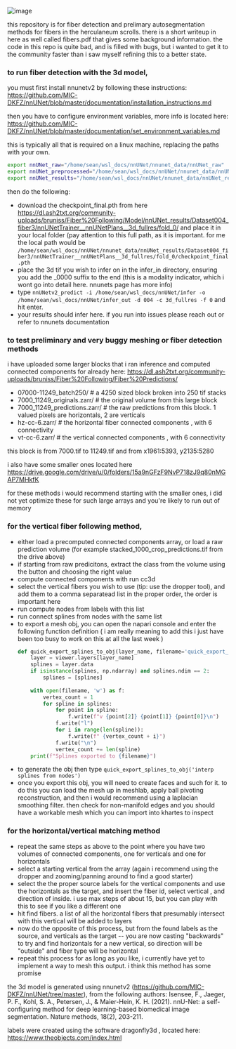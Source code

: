 ![image](https://github.com/user-attachments/assets/ada642de-0372-45bd-9a5f-33d591c52312)


this repository is for fiber detection and prelimary autosegmentation methods for fibers in the herculaneum scrolls. there is a short writeup in here as well called fibers.pdf that gives some background information. the code in this repo is quite bad, and is filled with bugs, but i wanted to get it to the community faster than i saw myself refining this to a better state.

### to run fiber detection with the 3d model, 

you must first install nnunetv2 by following these instructions: https://github.com/MIC-DKFZ/nnUNet/blob/master/documentation/installation_instructions.md

then you have to configure environment variables, more info is located here: https://github.com/MIC-DKFZ/nnUNet/blob/master/documentation/set_environment_variables.md

this is typically all that is required on a linux machine, replacing the paths with your own.

```bash
export nnUNet_raw="/home/sean/wsl_docs/nnUNet/nnunet_data/nnUNet_raw"
export nnUNet_preprocessed="/home/sean/wsl_docs/nnUNet/nnunet_data/nnUNet_preprocessed"
export nnUNet_results="/home/sean/wsl_docs/nnUNet/nnunet_data/nnUNet_results"
```

then do the following:
 - download the checkpoint_final.pth from here https://dl.ash2txt.org/community-uploads/bruniss/Fiber%20Following/Model/nnUNet_results/Dataset004_fiber3/nnUNetTrainer__nnUNetPlans__3d_fullres/fold_0/ and place it in your local folder (pay attention to this full path, as it is important. for me the local path would be `/home/sean/wsl_docs/nnUNet/nnunet_data/nnUNet_results/Dataset004_fiber3/nnUNetTrainer__nnUNetPlans__3d_fullres/fold_0/checkpoint_final.pth` 
 - place the 3d tif you wish to infer on in the infer_in directory, ensuring you add the _0000 suffix to the end (this is a modality indicator, which i wont go into detail here. nnunets page has more info)
 - type `nnUNetv2_predict -i /home/sean/wsl_docs/nnUNet/infer -o /home/sean/wsl_docs/nnUNet/infer_out -d 004 -c 3d_fullres -f 0` and hit enter.
 - your results should infer here. if you run into issues please reach out or refer to nnunets documentation

### to test preliminary and very buggy meshing or fiber detection methods

i have uploaded some larger blocks that i ran inference and computed connected components for already here: https://dl.ash2txt.org/community-uploads/bruniss/Fiber%20Following/Fiber%20Predictions/
- 07000-11249_batch250/  # a 4250 sized block broken into 250 tif stacks    
- 7000_11249_originals.zarr/ # the original volume from this large block
- 7000_11249_predictions.zarr/ # the raw predictions from this block. 1 valued pixels are horizontals, 2 are verticals
- hz-cc-6.zarr/ # the horizontal fiber connected components , with 6 connectivity
- vt-cc-6.zarr/ # the vertical connected components , with 6 connectivity

this block is from 7000.tif to 11249.tif and from x1961:5393, y2135:5280

i also have some smaller ones located here https://drive.google.com/drive/u/0/folders/15a9nGFzF9NvP718zJ9q80nMGAP7MHkfK

for these methods i would recommend starting with the smaller ones, i did not yet optimize these for such large arrays and you're likely to run out of memory


### for the vertical fiber following method, 
- either load a precomputed connected components array, or load a raw prediction volume (for example stacked_1000_crop_predictions.tif from the drive above)
- if starting from raw predicitons, extract the class from the volume using the button and choosing the right value
- compute connected components with run cc3d
- select the vertical fibers you wish to use (tip: use the dropper tool), and add them to a comma separatead list in the proper order, the order is important here
- run compute nodes from labels with this list
- run connect splines from nodes with the same list
- to export a mesh obj, you can open the napari console and enter the following function definition ( i am really meaning to add this i just have been too busy to work on this at all the last week )
    ```python
    def quick_export_splines_to_obj(layer_name, filename='quick_export_splines.obj'):
        layer = viewer.layers[layer_name]
        splines = layer.data
        if isinstance(splines, np.ndarray) and splines.ndim == 2:
            splines = [splines]
        
        with open(filename, 'w') as f:
            vertex_count = 1
            for spline in splines:
                for point in spline:
                    f.write(f"v {point[2]} {point[1]} {point[0]}\n")
                f.write("l")
                for i in range(len(spline)):
                    f.write(f" {vertex_count + i}")
                f.write("\n")
                vertex_count += len(spline)
        print(f"Splines exported to {filename}")
    ```
- to generate the obj then type `quick_export_splines_to_obj('interp splines from nodes')`
- once you export this obj, you will need to create faces and such for it. to do this you can load the mesh up in meshlab, apply ball pivoting reconstruction, and then i would recommend using a laplacian smoothing filter. then check for non-manifold edges and you should have a workable mesh which you can import into khartes to inspect

### for the horizontal/vertical matching method
- repeat the same steps as above to the point where you have two volumes of connected components, one for verticals and one for horizontals
- select a starting vertical from the array (again i recommend using the dropper and zooming/panning around to find a good starter)
- select the the proper source labels for the vertical components and use the horizontals as the target, and insert the fiber id, select vertical , and direction of inside. i use max steps of about 15, but you can play with this to see if you like a different one
- hit find fibers. a list of all the horizontal fibers that presumably intersect with this vertical will be added to layers
- now do the opposite of this process, but from the found labels as the source, and verticals as the target -- you are now casting "backwards" to try and find horizontals for a new vertical, so direction will be "outside" and fiber type will be horizontal
- repeat this process for as long as you like, i currently have yet to implement a way to mesh this output. i think this method has some promise


the 3d model is generated using nnunetv2 (https://github.com/MIC-DKFZ/nnUNet/tree/master), from the following authors: 
Isensee, F., Jaeger, P. F., Kohl, S. A., Petersen, J., & Maier-Hein, K. H. (2021). nnU-Net: a self-configuring 
method for deep learning-based biomedical image segmentation. Nature methods, 18(2), 203-211.

labels were created using the software dragonfly3d , located here: https://www.theobjects.com/index.html
